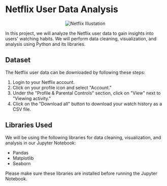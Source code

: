 # Netflix User Data Analysis
<p align="center">
  <img src="https://user-images.githubusercontent.com/51715437/219869033-9d4c13f3-faf7-412e-8c4b-9e9be3b38c43.png" alt="Netflix Illustation">
</p>

In this project, we will analyze the Netflix user data to gain insights into users' watching habits. We will perform data cleaning, visualization, and analysis using Python and its libraries.

## Dataset

The Netflix user data can be downloaded by following these steps:

1. Login to your Netflix account.
2. Click on your profile icon and select "Account."
3. Under the "Profile & Parental Controls" section, click on "View" next to "Viewing activity."
4. Click on the "Download all" button to download your watch history as a CSV file.

## Libraries Used

We will be using the following libraries for data cleaning, visualization, and analysis in our Jupyter Notebook:

- Pandas
- Matplotlib
- Seaborn

Please make sure these libraries are installed before running the Jupyter Notebook.

